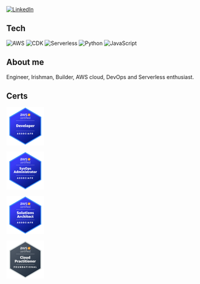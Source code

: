 [![LinkedIn](https://img.shields.io/badge/LinkedIn-0077B5?style=for-the-badge&logo=linkedin&logoColor=white)](https://www.linkedin.com/in/lorcanoflynn/)


## Tech

![AWS](https://img.shields.io/badge/AWS-orange?style=for-the-badge)
![CDK](https://img.shields.io/badge/CDK-blue?style=for-the-badge)
![Serverless](https://img.shields.io/badge/Serverless-black?style=for-the-badge)
![Python](https://img.shields.io/badge/Python-3776AB?style=for-the-badge&logo=python&logoColor=white)
![JavaScript](https://img.shields.io/badge/Typescript-323330?style=for-the-badge&logo=javascript&logoColor=F7DF1E)


## About me

Engineer, Irishman, Builder, AWS cloud, DevOps and Serverless enthusiast.

## Certs

<a target="_blank" href="https://www.credly.com/badges/1e3bc15f-5f98-4e19-872c-8d9555890836/public_url"><img alt="AWS Certified Developer - Associate" src="https://github.com/lofcodes/lofcodes/blob/main/assets/developer.png" width="100"></a>

<a target="_blank" href="https://www.credly.com/badges/1e1814ce-432f-46fb-b9bd-33d3a2838b1b/public_url"><img alt="AWS Certified SysOps Administrator - Associate" src="https://github.com/lofcodes/lofcodes/blob/main/assets/sysops.png" width="100"></a>

<a target="_blank" href="https://www.credly.com/badges/bb37b33d-49e8-4aff-a5bc-4c7cbf5534c4/public_url"><img alt="AWS Certified Solutions Architect - Associate" src="https://github.com/lofcodes/lofcodes/blob/main/assets/solutions-architect.png" width="100"></a>

<a target="_blank" href="https://www.credly.com/badges/49dce513-f7fa-49b4-b4ee-882628d39707/public_url"><img alt="AWS Certified Cloud Practitioner" src="https://github.com/lofcodes/lofcodes/blob/main/assets/cloud-practitioner.png" width="100">
</a>